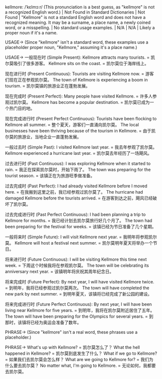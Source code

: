 kellmore: /ˈkɛlmɔːr/ (This pronunciation is a best guess, as "kellmore" is not a recognized English word.) | Not Found in Standard Dictionaries | Not Found |  "Kellmore" is not a standard English word and does not have a recognized meaning. It may be a surname, a place name, a newly coined word, or a misspelling.  | No standard usage examples. | N/A | N/A |  Likely a proper noun if it's a name.


USAGE->  (Since "kellmore" isn't a standard word, these examples use a placeholder proper noun, "Kellmore," assuming it's a place name.)


USAGE->
一般现在时 (Simple Present):
Kellmore attracts many tourists. = 凯尔莫吸引了很多游客。
Kellmore sits on the coast. = 凯尔莫位于海岸线上。

现在进行时 (Present Continuous):
Tourists are visiting Kellmore now. = 游客们现在正在参观凯尔莫。
The town of Kellmore is experiencing a boom in tourism. = 凯尔莫镇的旅游业正在蓬勃发展。

现在完成时 (Present Perfect):
Many people have visited Kellmore. = 许多人参观过凯尔莫。
Kellmore has become a popular destination. = 凯尔莫已成为一个热门目的地。

现在完成进行时 (Present Perfect Continuous):
Tourists have been flocking to Kellmore all summer. = 整个夏天，游客们一直涌向凯尔莫。
The local businesses have been thriving because of the tourism in Kellmore. = 由于凯尔莫的旅游业，当地企业一直蓬勃发展。

一般过去时 (Simple Past):
I visited Kellmore last year. = 我去年参观了凯尔莫。
Kellmore experienced a hurricane last year. = 凯尔莫去年经历了一场飓风。

过去进行时 (Past Continuous):
I was exploring Kellmore when it started to rain. = 我正在探索凯尔莫时，开始下雨了。
The town was preparing for the tourist season. = 该镇正在为旅游旺季做准备。

过去完成时 (Past Perfect):
I had already visited Kellmore before I moved here. = 在我搬到这里之前，我已经参观过凯尔莫了。
The hurricane had damaged Kellmore before the tourists arrived. = 在游客到达之前，飓风已经破坏了凯尔莫。

过去完成进行时 (Past Perfect Continuous):
I had been planning a trip to Kellmore for months. = 我已经计划去凯尔莫旅行好几个月了。
The town had been preparing for the festival for weeks. = 该镇已经为节日准备了几个星期。

一般将来时 (Simple Future):
I will visit Kellmore next year. = 我明年将参观凯尔莫。
Kellmore will host a festival next summer. = 凯尔莫明年夏天将举办一个节日。

将来进行时 (Future Continuous):
I will be visiting Kellmore this time next week. = 下周这个时候我将在参观凯尔莫。
The town will be celebrating its anniversary next year. = 该镇明年将庆祝其周年纪念日。

将来完成时 (Future Perfect):
By next year, I will have visited Kellmore twice. = 到明年，我将已经参观过凯尔莫两次。
The town will have completed the new park by next summer. = 到明年夏天，该镇将已经完成了新公园的建设。

将来完成进行时 (Future Perfect Continuous):
By next year, I will have been living near Kellmore for five years. = 到明年，我将在凯尔莫附近居住了五年。
The town will have been preparing for the Olympics for several years. = 到那时，该镇将已经为奥运会准备了数年。


PHRASE-> (Since "kellmore" isn't a real word, these phrases use a placeholder.)

PHRASE->
What's up with Kellmore? = 凯尔莫怎么了？
What the hell happened in Kellmore? = 凯尔莫到底发生了什么？
What if we go to Kellmore? = 如果我们去凯尔莫会怎么样？
What are we going to Kellmore for? = 我们为什么要去凯尔莫？
No matter what, I'm going to Kellmore. = 无论如何，我都要去凯尔莫。
